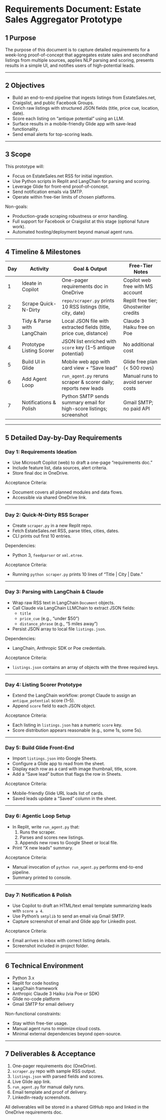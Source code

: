 # Requirements Document: Estate Sales Aggregator Prototype

## 1 Purpose

The purpose of this document is to capture detailed requirements for a week-long proof-of-concept that aggregates estate sales and secondhand listings from multiple sources, applies NLP parsing and scoring, presents results in a simple UI, and notifies users of high-potential leads.

---

## 2 Objectives

- Build an end-to-end pipeline that ingests listings from EstateSales.net, Craigslist, and public Facebook Groups.  
- Enrich raw listings with structured JSON fields (title, price cue, location, date).  
- Score each listing on “antique potential” using an LLM.  
- Surface results in a mobile-friendly Glide app with save-lead functionality.  
- Send email alerts for top-scoring leads.

---

## 3 Scope

This prototype will:

- Focus on EstateSales.net RSS for initial ingestion.  
- Use Python scripts in Replit and LangChain for parsing and scoring.  
- Leverage Glide for front-end proof-of-concept.  
- Send notification emails via SMTP.  
- Operate within free-tier limits of chosen platforms.

Non-goals:

- Production-grade scraping robustness or error handling.  
- Full support for Facebook or Craigslist at this stage (optional future work).  
- Automated hosting/deployment beyond manual agent runs.

---

## 4 Timeline & Milestones

| Day | Activity                              | Goal & Output                                                      | Free-Tier Notes                           |
|-----|---------------------------------------|--------------------------------------------------------------------|-------------------------------------------|
| 1   | Ideate in Copilot                     | One-pager requirements doc in OneDrive                             | Copilot web free with MS account          |
| 2   | Scrape Quick-N-Dirty                  | `repo/scraper.py` prints 10 RSS listings (title, city, date)       | Replit free tier; Ghostwriter credits     |
| 3   | Tidy & Parse with LangChain           | Local JSON file with extracted fields (title, price cue, distance) | Claude 3 Haiku free on Poe                |
| 4   | Prototype Listing Scorer              | JSON list enriched with `score` key (1–5 antique potential)        | No additional cost                        |
| 5   | Build UI in Glide                     | Mobile web app with card view + “Save lead”                        | Glide free plan (< 500 rows)               |
| 6   | Add Agent Loop                        | `run_agent.py` reruns scraper & scorer daily; reports new leads    | Manual runs to avoid server costs         |
| 7   | Notifications & Polish                | Python SMTP sends summary email for high-score listings; screenshot | Gmail SMTP; no paid API                  |

---

## 5 Detailed Day-by-Day Requirements

### Day 1: Requirements Ideation

- Use Microsoft Copilot (web) to draft a one-page “requirements doc.”  
- Include feature list, data sources, alert criteria.  
- Store final doc in OneDrive.

Acceptance Criteria:

- Document covers all planned modules and data flows.  
- Accessible via shared OneDrive link.

---

### Day 2: Quick-N-Dirty RSS Scraper

- Create `scraper.py` in a new Replit repo.  
- Fetch EstateSales.net RSS, parse titles, cities, dates.  
- CLI prints out first 10 entries.

Dependencies:

- Python 3, `feedparser` or `xml.etree`.  

Acceptance Criteria:

- Running `python scraper.py` prints 10 lines of “Title | City | Date.”

---

### Day 3: Parsing with LangChain & Claude

- Wrap raw RSS text in LangChain `Document` objects.  
- Call Claude via LangChain LLMChain to extract JSON fields:
  - `title`  
  - `price_cue` (e.g., “under $50”)  
  - `distance_phrase` (e.g., “5 miles away”)  
- Persist JSON array to local file `listings.json`.

Dependencies:

- LangChain, Anthropic SDK or Poe credentials.

Acceptance Criteria:

- `listings.json` contains an array of objects with the three required keys.

---

### Day 4: Listing Scorer Prototype

- Extend the LangChain workflow: prompt Claude to assign an `antique_potential` score (1–5).  
- Append `score` field to each JSON object.

Acceptance Criteria:

- Each listing in `listings.json` has a numeric `score` key.  
- Score distribution appears reasonable (e.g., some 1s, some 5s).

---

### Day 5: Build Glide Front-End

- Import `listings.json` into Google Sheets.  
- Configure a Glide app to read from the sheet.  
- Display each row as a card with image thumbnail, title, score.  
- Add a “Save lead” button that flags the row in Sheets.

Acceptance Criteria:

- Mobile-friendly Glide URL loads list of cards.  
- Saved leads update a “Saved” column in the sheet.

---

### Day 6: Agentic Loop Setup

- In Replit, write `run_agent.py` that:
  1. Runs the scraper.  
  2. Parses and scores new listings.  
  3. Appends new rows to Google Sheet or local file.  
- Print “X new leads” summary.

Acceptance Criteria:

- Manual invocation of `python run_agent.py` performs end-to-end pipeline.  
- Summary printed to console.

---

### Day 7: Notification & Polish

- Use Copilot to draft an HTML/text email template summarizing leads with `score ≥ 4`.  
- Use Python’s `smtplib` to send an email via Gmail SMTP.  
- Capture screenshot of email and Glide app for LinkedIn post.

Acceptance Criteria:

- Email arrives in inbox with correct listing details.  
- Screenshot included in project folder.

---

## 6 Technical Environment

- Python 3.x  
- Replit for code hosting  
- LangChain framework  
- Anthropic Claude 3 Haiku (via Poe or SDK)  
- Glide no-code platform  
- Gmail SMTP for email delivery  

Non-functional constraints:

- Stay within free-tier usage.  
- Manual agent runs to minimize cloud costs.  
- Minimal external dependencies beyond open-source.

---

## 7 Deliverables & Acceptance

1. One-pager requirements doc (OneDrive).  
2. `scraper.py` repo with sample RSS output.  
3. `listings.json` with parsed fields and scores.  
4. Live Glide app link.  
5. `run_agent.py` for manual daily runs.  
6. Email template and proof of delivery.  
7. LinkedIn-ready screenshots.

All deliverables will be stored in a shared GitHub repo and linked in the OneDrive requirements doc.
